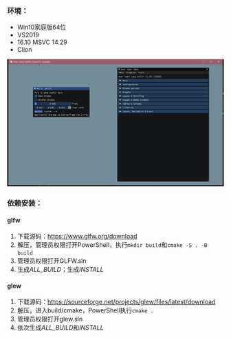 ### 环境：
* Win10家庭版64位
* VS2019 
* 16.10 MSVC 14.29
* Clion

![界面](1.png "Title")

### 依赖安装：
#### glfw
1. 下载源码：https://www.glfw.org/download
2. 解压，管理员权限打开PowerShell，执行`mkdir build`和`cmake -S . -B build`
3. 管理员权限打开GLFW.sln
4. 生成*ALL_BUILD*；生成*INSTALL*

#### glew
1. 下载源码：https://sourceforge.net/projects/glew/files/latest/download
2. 解压，进入build/cmake，PowerShell执行`cmake .`
3. 管理员权限打开glew.sln
4. 依次生成*ALL_BUILD*和*INSTALL*
